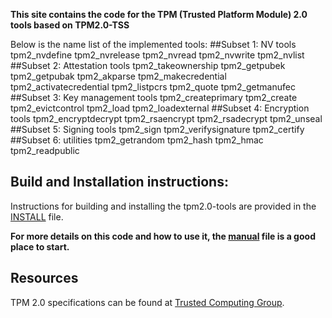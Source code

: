 **This site contains the code for the TPM (Trusted Platform Module) 2.0 tools based on TPM2.0-TSS**

Below is the name list of the implemented tools:
##Subset 1: NV tools
tpm2_nvdefine
tpm2_nvrelease
tpm2_nvread
tpm2_nvwrite
tpm2_nvlist
##Subset 2: Attestation tools
tpm2_takeownership
tpm2_getpubek
tpm2_getpubak
tpm2_akparse
tpm2_makecredential
tpm2_activatecredential
tpm2_listpcrs
tpm2_quote
tpm2_getmanufec
##Subset 3: Key management tools
tpm2_createprimary
tpm2_create
tpm2_evictcontrol
tpm2_load
tpm2_loadexternal
##Subset 4: Encryption tools
tpm2_encryptdecrypt
tpm2_rsaencrypt
tpm2_rsadecrypt
tpm2_unseal
##Subset 5: Signing tools
tpm2_sign
tpm2_verifysignature
tpm2_certify
##Subset 6: utilities
tpm2_getrandom
tpm2_hash
tpm2_hmac
tpm2_readpublic

## Build and Installation instructions:
Instructions for building and installing the tpm2.0-tools are provided in the [INSTALL](https://github.com/01org/tpm2.0-tools/blob/master/INSTALL) file.

**For more details on this code and how to use it, the [manual](https://github.com/01org/tpm2.0-tools/blob/master/manual) file is a good place to start.**

## Resources
TPM 2.0 specifications can be found at [Trusted Computing Group](http://www.trustedcomputinggroup.org/).

